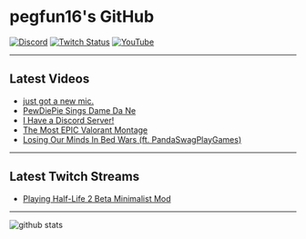 # pegfun16's GitHub

[![Discord](https://img.shields.io/discord/743123947641372732?label=Discord&logo=Discord&logoColor=%23ffffff)](https://discord.gg/pnHWU2X)
[![Twitch Status](https://img.shields.io/twitch/status/pegfun16?label=Twitch&logo=Twitch&logoColor=%23ffffff)](https://twitch.tv/pegfun16)
[![YouTube](http://img.shields.io/badge/You-Tube-red?style=flat&logo=YouTube)](https://youtube.com/channel/UC__eAGSAHqLUSmzU7hmxtWA)

---

## Latest Videos
<!-- YOUTUBE:START -->
- [just got a new mic.](https://www.youtube.com/watch?v=36can3KJYnw)
- [PewDiePie Sings Dame Da Ne](https://www.youtube.com/watch?v=MBh74e8hI-c)
- [I Have a Discord Server!](https://www.youtube.com/watch?v=-lXDJvfJlsw)
- [The Most EPIC Valorant Montage](https://www.youtube.com/watch?v=doRw4VUSnzA)
- [Losing Our Minds In Bed Wars (ft. PandaSwagPlayGames)](https://www.youtube.com/watch?v=t862McI1ktk)
<!-- YOUTUBE:END -->

---

## Latest Twitch Streams
<!-- TWITCH:START -->
- [Playing Half-Life 2 Beta Minimalist Mod](https://www.twitch.tv/videos/778531928)
<!-- TWITCH:END -->

---

![github stats](https://github-readme-stats.vercel.app/api?username=pegfun16&show_icons=true&hide_border=true)
